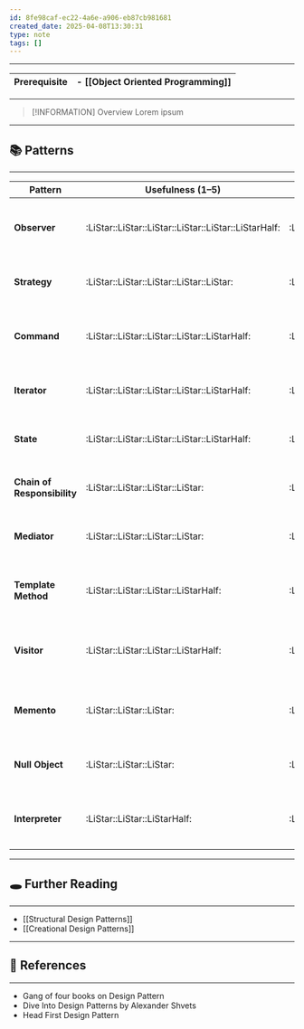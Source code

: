 ```yaml
---
id: 8fe98caf-ec22-4a6e-a906-eb87cb981681
created_date: 2025-04-08T13:30:31
type: note
tags: []
---
```

---

| Prerequisite | - [[Object Oriented Programming]] |
| ------------ | --------------------------------- |

---
> [!INFORMATION] Overview
> Lorem ipsum

---
## 📚 Patterns
---


| **Pattern**                 | **Usefulness (1–5)**                                 | **Difficulty (1–5)**                                 | **Notes**                                                                   |
| --------------------------- | ---------------------------------------------------- | ---------------------------------------------------- | --------------------------------------------------------------------------- |
| **Observer**                | :LiStar::LiStar::LiStar::LiStar::LiStar::LiStarHalf: | :LiStar::LiStar::LiStarHalf:                         | Core for event-driven design, UI systems, and pub-sub mechanisms.           |
| **Strategy**                | :LiStar::LiStar::LiStar::LiStar::LiStar:             | :LiStar::LiStar::LiStarHalf:                         | A go-to for making algorithms interchangeable; very intuitive.              |
| **Command**                 | :LiStar::LiStar::LiStar::LiStar::LiStarHalf:         | :LiStar::LiStar::LiStar::LiStarHalf:                 | Powerful for decoupling senders/receivers, task queues, or undo stacks.     |
| **Iterator**                | :LiStar::LiStar::LiStar::LiStar::LiStarHalf:         | :LiStar::LiStar:                                     | Very easy in most languages; great for abstracting collections.             |
| **State**                   | :LiStar::LiStar::LiStar::LiStar::LiStarHalf:         | :LiStar::LiStar::LiStar::LiStarHalf:                 | Clean handling of object state transitions; can be overused.                |
| **Chain of Responsibility** | :LiStar::LiStar::LiStar::LiStar:                     | :LiStar::LiStar::LiStar::LiStarHalf:                 | Ideal for flexible request handling pipelines. Slightly abstract.           |
| **Mediator**                | :LiStar::LiStar::LiStar::LiStar:                     | :LiStar::LiStar::LiStar::LiStar:                     | Reduces coupling between classes, but may grow too central.                 |
| **Template Method**         | :LiStar::LiStar::LiStar::LiStarHalf:                 | :LiStar::LiStar::LiStarHalf:                         | Solid for frameworks and base class extension; can feel rigid.              |
| **Visitor**                 | :LiStar::LiStar::LiStar::LiStarHalf:                 | :LiStar::LiStar::LiStar::LiStar::LiStarHalf:         | Good for structured object operations (like ASTs); breaks encapsulation.    |
| **Memento**                 | :LiStar::LiStar::LiStar:                             | :LiStar::LiStar::LiStar::LiStarHalf:                 | Handy for snapshotting internal state (e.g., undo), but not broadly needed. |
| **Null Object**             | :LiStar::LiStar::LiStar:                             | :LiStar::LiStarHalf:                                 | Lightweight and simple; avoids null checks, rarely critical though.         |
| **Interpreter**             | :LiStar::LiStar::LiStarHalf:                         | :LiStar::LiStar::LiStar::LiStar::LiStar::LiStarHalf: | Niche usage (custom DSLs, language parsers); high complexity.               |

---
## 🕳️ Further Reading
---
- [[Structural Design Patterns]]
- [[Creational Design Patterns]]

---
## 🔗 References
---
- Gang of four books on Design Pattern
- Dive Into Design Patterns by Alexander Shvets
- Head First Design Pattern